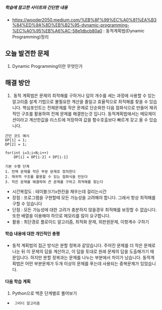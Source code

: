 ##### 학습에 참고한 사이트와 간단한 내용 
* https://wooder2050.medium.com/%EB%8F%99%EC%A0%81%EA%B3%84%ED%9A%8D%EB%B2%95-dynamic-programming-%EC%A0%95%EB%A6%AC-58e1dbcb80a0 : 동적계획법(Dynamic Programming)정리

## 오늘 발견한 문제 
1. Dynamic Programming이란 무엇인가

## 해결 방안 
1.  동적 계획법은 문제의 최적해를 구하거나 답의 개수를 세는 과정에 사용할 수 있는 알고리즘 설계 기법으로 불필요한 계산을 줄일고 효율적으로 최적해를 찾을 수 있습니다. 
핵심포인트는 전체문제를 작은 문제로 단순화한 다음 점화식으로 만들어 재귀적인 구조를 활용하여 전체 문제를 해결한는것 입니다. 
동적계획법에서는 메모제이션이라고 계산한값을 리스트에 저장하여 값을 함수호출보다 빠르게 갖고 올 수 있습니다.
```
간단 코드 예시
DP[1] = 1;
DP[2] = 1;
 
for(int i=3;i<N;i++)
    DP[i] = DP[i-2] + DP[i-1]

기본 수행 단계
1. 전체 문제를 작은 부분 문제로 정의한다
2. 재귀적 구조를 활용할 수 있는 점화식을 만든다
3. 작은 문제를 해결하여 큰 문제를 구하고 최적해를 찾는다
```
- 시간복잡도 : 테이블크기x한칸을 채우는데 걸리는시간
- 장점 : 프로그램을 구현할때 모든 가능성을 고려해야 합니다. 그래서 항상 최적해를 구할 수 있습니다
- 단점 : 모든 가능성에 대한 고려가 충분하지 않을경우 최적해를 보장할 수 없습니다. 또한 배열을 이용해야 하므로 메모리를 많이 요구합니다.
- 활용 : 최단경로 플로이드 알고리즘, 최적화 문제, 외판원문제, 이항계수 구하기

#### 학습 내용에 대한 개인적인 총평 
- 동적 계획법의 접근 방식은 분할 정복과 같았습니다. 주어진 문제를 더 작은 문제로 나눈 뒤 이 문제의 답을 계산하고, 이 답을 토대로 원래 문제의 답을 도출해가기 때문입니다. 하지만 분할 정복과는 문제를 나누는 부분에서 차이가 났습니다. 동적계획법은 어떤 부분문제가 두개 이상의 문제를 푸는데 사용되는 중복문제가 있었습니다.

#### 다음 학습 계획 
1. Python으로 백준 단계별로 풀어보기
*      그리디 알고리즘
